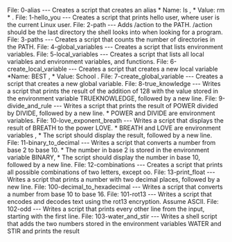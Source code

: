 File: 0-alias --- Creates a script that creates an alias * Name: ls , * Value: rm * .
File: 1-hello_you --- Creates a script that prints hello user, where user is the current Linux user.
File: 2-path --- Adds /action to the PATH. /action should be the last directory the shell looks into when looking for a program.
File: 3-paths --- Creates a script that counts the number of directories in the PATH.
File: 4-global_variables --- Creates a script that lists environment variables.
File: 5-local_variables --- Creates a script that lists all local variables and environment variables, and functions.
File: 6-create_local_variable --- Creates a script that creates a new local variable *Name: BEST , * Value: School .
File: 7-create_global_variable --- Creates a script that creates a new global variable.
File: 8-true_knowledge --- Writes a script that prints the result of the addition of 128 with the value stored in the environment variable TRUEKNOWLEDGE, followed by a new line.
File: 9-divide_and_rule --- Writes a script that prints the result of POWER divided by DIVIDE, followed by a new line. * POWER and DIVIDE are environment variables.
File: 10-love_exponent_breath --- Writes a script that displays the result of BREATH to the power LOVE. * BREATH and LOVE are environment variables , * The script should display the result, followed by a new line.
File: 11-binary_to_decimal --- Writes a script that converts a number from base 2 to base 10. * The number in base 2 is stored in the environment variable BINARY, * The script should display the number in base 10, followed by a new line.
File: 12-combinations --- Creates a script that prints all possible combinations of two letters, except oo.
File: 13-print_float --- Writes a script that prints a number with two decimal places, followed by a new line.
File: 100-decimal_to_hexadecimal --- Writes a script that converts a number from base 10 to base 16.
File: 101-rot13 --- Writes a script that encodes and decodes text using the rot13 encryption. Assume ASCII.
File: 102-odd --- Writes a script that prints every other line from the input, starting with the first line.
File: 103-water_and_stir --- Writes a shell script that adds the two numbers stored in the environment variables WATER and STIR and prints the result
